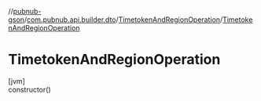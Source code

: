 //[pubnub-gson](../../../index.md)/[com.pubnub.api.builder.dto](../index.md)/[TimetokenAndRegionOperation](index.md)/[TimetokenAndRegionOperation](-timetoken-and-region-operation.md)

# TimetokenAndRegionOperation

[jvm]\
constructor()
